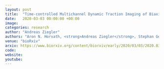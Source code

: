 ```yaml
---
layout: post
title:  "Time-controlled Multichannel Dynamic Traction Imaging of Biaxially Stretched Adherent Cells"
date:   2020-03-03 00:00:00 +00:00
image:
categories: research
author: "Andreas Ziegler"
authors: "Aron N. Horvath, <strong>Andreas Ziegler</strong>, Stephan Gerhard, Claude N. Holenstein, Benjamin Beyeler, Jess G. Snedeker, Unai Silvan"
venue: "bioRxiv"
arxiv: https://www.biorxiv.org/content/biorxiv/early/2020/03/03/2020.03.02.972919.full.pdf
code:
website:
youtube:
---
```

